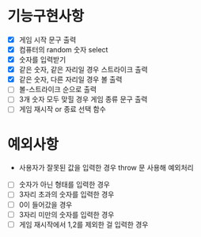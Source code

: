 # 기능구현사항

- [x] 게임 시작 문구 출력
- [x] 컴퓨터의 random 숫자 select
- [x] 숫자를 입력받기
- [x] 같은 숫자, 같은 자리일 경우 스트라이크 출력
- [x] 같은 숫자, 다른 자리일 경우 볼 출력
- [ ] 볼-스트라이크 순으로 출력
- [ ] 3개 숫자 모두 맞힐 경우 게임 종류 문구 출력
- [ ] 게임 재시작 or 종료 선택 함수

# 예외사항
- 사용자가 잘못된 값을 입력한 경우 throw 문 사용해 예외처리
- [ ] 숫자가 아닌 형태를 입력한 경우
- [ ] 3자리 초과의 숫자를 입력한 경우 
- [ ] 0이 들어갔을 경우
- [ ] 3자리 미만의 숫자를 입력한 경우
- [ ] 게임 재시작에서 1,2를 제외한 걸 입력한 경우